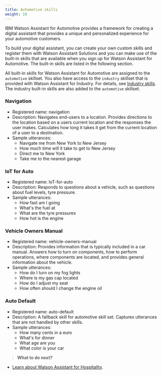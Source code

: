 ```yaml
---
title: Automotive skills
weight: 10
---
```

IBM Watson Assistant for Automotive provides a framework for creating a digital assistant that provides a unique and personalized experience for your automotive customers. 

To build your digital assistant, you can create your own custom skills and register them with Watson Assistant Solutions and you can make use of the built-in skills that are available when you sign up for Watson Assistant for Automotive.  The built-in skills are listed in the following section.

All built-in skills for Watson Assistant for Automotive are assigned to the `automotive` skillset.  You also have access to the `industry` skillset that is provided with Watson Assistant for Industry.  For details, see [Industry skills]({{site.baseurl}}/flavours/industry).  The industry built-in skills are also added to the `automotive` skillset.

### Navigation
- Registered name: navigation
- Description: Navigates end-users to a location. Provides directions to the location based on a users current location and the responses the user makes. Calculates how long it takes it get from the current location of a user to a destination.
- Sample utterances:
    - Navigate me from New York to New Jersey
    - How much time will it take to get to New Jersey
    - Direct me to New York
    - Take me to the nearest garage

### IoT for Auto
- Registered name: IoT-for-auto
- Description: Responds to questions about a vehicle, such as questions about fuel levels, tyre pressure.
- Sample utterances: 
    - How fast am I going
    - What's the fuel at
    - What are the tyre pressures
    - How hot is the engine

### Vehicle Owners Manual
- Registered name: vehicle-owners-manual
- Description: Provides information that is typically included in a car manual.  Answers how to turn on components, how to perform operations, where components are located, and provides general information about the vehicle.
- Sample utterances: 
    - How do I turn on my fog lights
    - Where is my gas cap located
    - How do I adjust my seat
    - How often should I change the engine oil

### Auto Default
- Registered name: auto-default
- Description: A fallback skill for automotive skill set.  Captures utterances that are not handled by other skills.
- Sample utterances: 
    - How many cents in a euro
    - What's for dinner
    - What age are you
    - What color is your car


> **What to do next?**<br/>
* [Learn about Watson Assistant for Hospitality]({{site.baseurl}}/flavours/hospitality).

